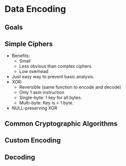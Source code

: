 # Data Encoding

## Goals

## Simple Ciphers

- Benefits:
    - Small
    - Less obvious than complex ciphers
    - Low overhead
- Just easy way to prevent basic analysis.
- XOR:
    - Reversible (same function to encode and decode)
    - Only 1 asm instruction
    - Single-byte: 1 key for all bytes.
    - Multi-byte: Key is > 1 byte.
- NULL-preserving XOR

## Common Cryptographic Algorithms

## Custom Encoding

## Decoding

